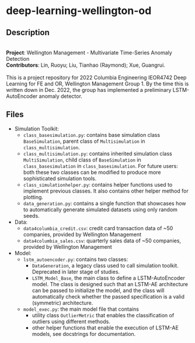 # deep-learning-wellington-od

## Description
\
  **Project**: Wellington Management - Multivariate Time-Series Anomaly Detection\
  **Contributors**: Lin, Ruoyu; Liu, Tianhao (Raymond); Xue, Guangrui. \
  \
  This is a project repository for 2022 Columbia Engineering IEOR4742 Deep Learning for FE and OR, Wellington Management Group 1. By the time this is written down in Dec. 2022, the group has implemented a preliminary LSTM-AutoEncoder anomaly detector. 


## Files 
- Simulation Toolkit:
  - `class_basesimulation.py`: contains base simulation class `BaseSimulation`, parent class of `Multisimulation` in `class_multisimulation`.
  - `class_multisimulation.py`: contains inherited simulation class `MultiSimulation`, child class of `BaseSimulation` in `class_basesimulation` in `class_basesimulation`. For future users: both these two classes can be modified to produce more sophisticated simulation tools.
  - `class_simulationhelper.py`: contains helper functions used to implement previous classes. It also contains other helper method for plotting.
  - `data_generation.py`: contains a single function that showcases how to automatically generate simulated datasets using only random seeds. 
- Data:
  - `data4columbia_credit.csv`: credit card transaction data of ~50 companies, provided by Wellington Management 
  - `data4columbia_sales.csv`: quarterly sales data of ~50 companies, provided by Wellington Management
- Model:
  - `lstm_autoencoder.py`: contains two classes:
    - `DataGeneration`, a legacy class used to call simulation toolkit. Deprecated in later stage of studies.
    - `LSTM_Model_Base`, the main class to define a LSTM-AutoEncoder model. The class is designed such that an LSTM-AE architecture can be passed to initialize the model, and the class will automatically check whether the passed specification is a valid (symmetric) architecture.
  - `model_exec.py`: the main model file that contains
    - utility class `OutlierMetric` that enables the classification of outliers using different methods.
    - other helper functions that enable the execution of LSTM-AE models, see docstrings for documentation.



<!-- **Datasets:**

  gdb_by_country: comprehensive dataset for GDP by countries from 1960 - 2021 
  
  Inflation-data: inflation data by categories
  
  PCE: Personal consumer expenditure data
  
  Sale_hist: LVMH retail sales by different categories (wines ...)
  
  ...  -->
